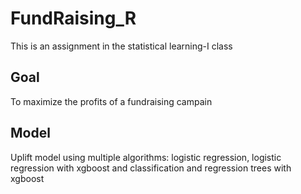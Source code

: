 # FundRaising_R
This is an assignment in the statistical learning-I class
## Goal
To maximize the profits of a fundraising campain
## Model
Uplift model using multiple algorithms: logistic regression, logistic regression with xgboost and classification and regression trees with xgboost
